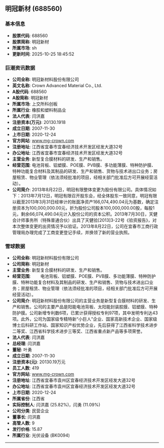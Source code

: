 ## 明冠新材 (688560)

### 基本信息

- **股票代码**: 688560
- **股票简称**: 明冠新材
- **所属市场**: sh
- **更新时间**: 2025-10-25 18:45:52

### 巨潮资讯数据

- **公司全称**: 明冠新材料股份有限公司
- **英文名称**: Crown Advanced Material Co., Ltd.
- **A股代码**: 688560
- **A股简称**: 明冠新材
- **所属市场**: 上交所科创板
- **所属行业**: 橡胶和塑料制品业
- **法人代表**: 闫洪嘉
- **注册资本(万元)**: 20130.1918
- **成立日期**: 2007-11-30
- **上市日期**: 2020-12-24
- **官方网站**: www.mg-crown.com
- **注册地址**: 江西省宜春市宜春经济技术开发区经发大道32号
- **办公地址**: 江西省宜春市宜春经济技术开发区经发大道32号
- **主营业务**: 新型复合膜材料的研发、生产和销售。
- **经营范围**: 电池背板、铝塑膜、POE膜、PVB膜、多功能薄膜、特种防护膜、特种功能复合材料及其制品的研发、生产和销售、货物与技术进出口业务；房屋租赁、物业管理（依法须经批准的项目，经相关部门批准后方可开展经营活动）。
- **公司简介**: 2013年8月22日，明冠有限整体变更为股份有限公司。具体情况如下：2013年7月12日，明冠有限召开股东会，经全体股东一致同意，明冠有限以截至2013年3月31日经审计的账面净资产166,074,490.04元为基数，确定注册资本为100,000,000.00元，折为股份公司股本100,000,000.00股，每股1元，剩余66,074,490.04元计入股份公司的资本公积。2013年7月30日，天健会计师事务所（特殊普通合伙）出具了天健验[2013]3-22号《验资报告》，对本次整体变更的出资情况予以验证。2013年8月22日，公司在宜春市工商行政管理局办理完成了工商变更登记手续，并换领了新的营业执照。

### 雪球数据

- **公司全称**: 明冠新材料股份有限公司
- **公司简称**: 明冠新材
- **主营业务**: 新型复合膜材料的研发、生产和销售。
- **经营范围**: 　　电池背板、铝塑膜、POE膜、PVB膜、多功能薄膜、特种防护膜、特种功能复合材料及其制品的研发、生产和销售、货物与技术进出口业务；房屋租赁、物业管理（依法须经批准的项目，经相关部门批准后方可开展经营活动）。
- **公司简介**: 明冠新材料股份有限公司的主营业务是新型复合膜材料的研发、生产和销售。公司的主要产品是阳能电池背板、太阳能封装胶膜、铝塑膜、特种防护膜。公司新增专利数6项，已累计获得授权专利97项，其中发明专利达43项。此外，公司为国家级专精特新“小巨人”企业、国家高新技术企业、国家级博士后科研工作站、国家知识产权优势企业，先后获得了江西省科学技术进步二等奖、江西省科学技术进步三等奖、江西省重点新产品等多项荣誉。
- **法人代表**: 闫洪嘉
- **总经理**: 闫洪嘉
- **董秘**: 叶勇
- **成立日期**: 2007-11-30
- **注册资本(元)**: 20130.19万元
- **员工人数**: 419
- **官方网站**: www.mg-crown.com
- **注册地址**: 江西省宜春市袁州区宜春经济技术开发区经发大道32号
- **办公地址**: 江西省宜春市袁州区宜春经济技术开发区经发大道32号
- **上市日期**: 2020-12-24
- **所属省份**: 江西省
- **实际控制人**: 闫洪嘉 (25.82%)，闫勇 (11.09%)
- **公司分类**: 民营企业
- **董事长**: 闫洪嘉
- **高管人数**: 9
- **发行价格**: 15.87
- **所属行业**: 光伏设备 (BK0094)

---